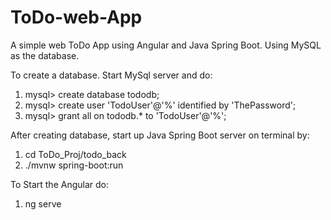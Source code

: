 # ToDo-web-App
A simple web ToDo App using Angular and Java Spring Boot. Using MySQL as the database.

To create a database. Start MySql server and do:
1. mysql> create database tododb;
2. mysql> create user 'TodoUser'@'%' identified by 'ThePassword';
3. mysql> grant all on tododb.* to 'TodoUser'@'%';
  
 
After creating database, start up Java Spring Boot server on terminal by:
1. cd ToDo_Proj/todo_back
2. ./mvnw spring-boot:run 
  
To Start the Angular do:
1. ng serve
